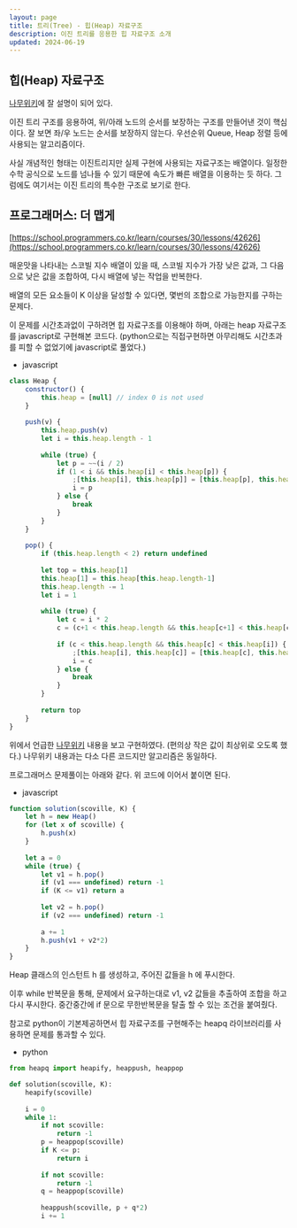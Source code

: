 ```yaml
---
layout: page
title: 트리(Tree) - 힙(Heap) 자료구조
description: 이진 트리를 응용한 힙 자료구조 소개
updated: 2024-06-19
---
```


## 힙(Heap) 자료구조

[나무위키](https://namu.wiki/w/%ED%9E%99%20%ED%8A%B8%EB%A6%AC)에 잘 설명이 되어 있다.

이진 트리 구조를 응용하여, 위/아래 노드의 순서를 보장하는 구조를 만들어낸 것이 핵심이다. 잘 보면 좌/우 노드는 순서를 보장하지 않는다. 우선순위 Queue, Heap 정렬 등에 사용되는 알고리즘이다.

사실 개념적인 형태는 이진트리지만 실제 구현에 사용되는 자료구조는 배열이다. 일정한 수학 공식으로 노드를 넘나들 수 있기 때문에 속도가 빠른 배열을 이용하는 듯 하다. 그럼에도 여기서는 이진 트리의 특수한 구조로 보기로 한다.

## 프로그래머스: 더 맵게

[https://school.programmers.co.kr/learn/courses/30/lessons/42626](https://school.programmers.co.kr/learn/courses/30/lessons/42626)

매운맛을 나타내는 스코빌 지수 배열이 있을 때, 스코빌 지수가 가장 낮은 값과, 그 다음으로 낮은 값을 조합하여, 다시 배열에 넣는 작업을 반복한다.

배열의 모든 요소들이 K 이상을 달성할 수 있다면, 몇번의 조합으로 가능한지를 구하는 문제다.

이 문제를 시간초과없이 구하려면 힙 자료구조를 이용해야 하며, 아래는 heap 자료구조를 javascript로 구현해본 코드다. (python으로는 직접구현하면 아무리해도 시간초과를 피할 수 없었기에 javascript로 풀었다.)

- javascript
```js
class Heap {
    constructor() {
        this.heap = [null] // index 0 is not used
    }
    
    push(v) {
        this.heap.push(v)
        let i = this.heap.length - 1
        
        while (true) {
            let p = ~~(i / 2)
            if (1 < i && this.heap[i] < this.heap[p]) {
                ;[this.heap[i], this.heap[p]] = [this.heap[p], this.heap[i]]
                i = p
            } else {
                break
            }
        }
    }
    
    pop() {
        if (this.heap.length < 2) return undefined
        
        let top = this.heap[1]
        this.heap[1] = this.heap[this.heap.length-1]
        this.heap.length -= 1
        let i = 1
        
        while (true) {
            let c = i * 2
            c = (c+1 < this.heap.length && this.heap[c+1] < this.heap[c]) ? c+1 : c
            
            if (c < this.heap.length && this.heap[c] < this.heap[i]) {
                ;[this.heap[i], this.heap[c]] = [this.heap[c], this.heap[i]]
                i = c
            } else {
                break
            }
        }
        
        return top
    }
}
```

위에서 언급한 [나무위키](https://namu.wiki/w/%ED%9E%99%20%ED%8A%B8%EB%A6%AC) 내용을 보고 구현하였다. (편의상 작은 값이 최상위로 오도록 했다.) 나무위키 내용과는 다소 다른 코드지만 알고리즘은 동일하다.

프로그래머스 문제풀이는 아래와 같다. 위 코드에 이어서 붙이면 된다.

- javascript
```js
function solution(scoville, K) {
    let h = new Heap()
    for (let x of scoville) {
        h.push(x)
    }
    
    let a = 0
    while (true) {
        let v1 = h.pop()
        if (v1 === undefined) return -1
        if (K <= v1) return a
        
        let v2 = h.pop()
        if (v2 === undefined) return -1
        
        a += 1
        h.push(v1 + v2*2)
    }
}
```

Heap 클래스의 인스턴트 h 를 생성하고, 주어진 값들을 h 에 푸시한다.

이후 while 반복문을 통해, 문제에서 요구하는대로 v1, v2 값들을 추출하여 조합을 하고 다시 푸시한다. 중간중간에 if 문으로 무한반복문을 탈출 할 수 있는 조건을 붙여줬다.

참고로 python이 기본제공하면서 힙 자료구조를 구현해주는 heapq 라이브러리를 사용하면 문제를 통과할 수 있다.

- python
```py
from heapq import heapify, heappush, heappop

def solution(scoville, K):
    heapify(scoville)
    
    i = 0
    while 1:
        if not scoville:
            return -1
        p = heappop(scoville)
        if K <= p:
            return i
        
        if not scoville:
            return -1
        q = heappop(scoville)
        
        heappush(scoville, p + q*2)
        i += 1
```
